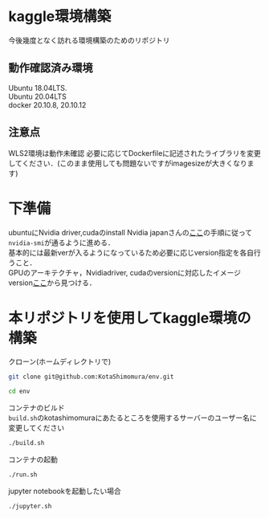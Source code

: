 # kaggle環境構築
今後幾度となく訪れる環境構築のためのリポジトリ

## 動作確認済み環境
Ubuntu 18.04LTS.   
Ubuntu 20.04LTS  
docker 20.10.8, 20.10.12
## 注意点
WLS2環境は動作未確認
必要に応じてDockerfileに記述されたライブラリを変更してください．(このまま使用しても問題ないですがimagesizeが大きくなります)

# 下準備
ubuntuにNvidia driver,cudaのinstall
Nvidia japanさんの[ここ](https://medium.com/nvidiajapan/nvidia-docker-%E3%81%A3%E3%81%A6%E4%BB%8A%E3%81%A9%E3%81%86%E3%81%AA%E3%81%A3%E3%81%A6%E3%82%8B%E3%81%AE-20-09-%E7%89%88-558fae883f44)の手順に従って`nvidia-smi`が通るように進める．  
基本的には最新verが入るようになっているため必要に応じversion指定を各自行うこと．  
GPUのアーキテクチャ，Nvidiadriver, cudaのversionに対応したイメージversion[ここ](https://docs.nvidia.com/deeplearning/frameworks/support-matrix/index.html)から見つける．

# 本リポジトリを使用してkaggle環境の構築
クローン(ホームディレクトリで)
```sh
git clone git@github.com:KotaShimomura/env.git
```
```sh
cd env
```
コンテナのビルド  
`build.sh`のkotashimomuraにあたるところを使用するサーバーのユーザー名に変更してください
```sh
./build.sh
```
コンテナの起動
```sh
./run.sh
```
jupyter notebookを起動したい場合
```sh
./jupyter.sh
```

